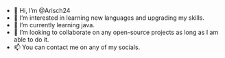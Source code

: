 - 👋 Hi, I’m @Arisch24
- 👀 I’m interested in learning new languages and upgrading my skills.
- 🌱 I’m currently learning java.
- 💞️ I’m looking to collaborate on any open-source projects as long as I am able to do it.
- 📫 You can contact me on any of my socials.

<!---
Arisch24/Arisch24 is a ✨ special ✨ repository because its `README.md` (this file) appears on your GitHub profile.
You can click the Preview link to take a look at your changes.
--->
